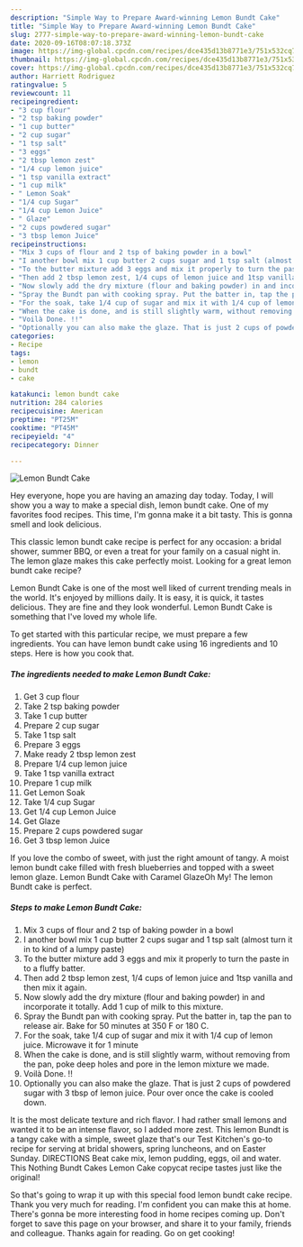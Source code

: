 ```yaml
---
description: "Simple Way to Prepare Award-winning Lemon Bundt Cake"
title: "Simple Way to Prepare Award-winning Lemon Bundt Cake"
slug: 2777-simple-way-to-prepare-award-winning-lemon-bundt-cake
date: 2020-09-16T08:07:18.373Z
image: https://img-global.cpcdn.com/recipes/dce435d13b8771e3/751x532cq70/lemon-bundt-cake-recipe-main-photo.jpg
thumbnail: https://img-global.cpcdn.com/recipes/dce435d13b8771e3/751x532cq70/lemon-bundt-cake-recipe-main-photo.jpg
cover: https://img-global.cpcdn.com/recipes/dce435d13b8771e3/751x532cq70/lemon-bundt-cake-recipe-main-photo.jpg
author: Harriett Rodriguez
ratingvalue: 5
reviewcount: 11
recipeingredient:
- "3 cup flour"
- "2 tsp baking powder"
- "1 cup butter"
- "2 cup sugar"
- "1 tsp salt"
- "3 eggs"
- "2 tbsp lemon zest"
- "1/4 cup lemon juice"
- "1 tsp vanilla extract"
- "1 cup milk"
- " Lemon Soak"
- "1/4 cup Sugar"
- "1/4 cup Lemon Juice"
- " Glaze"
- "2 cups powdered sugar"
- "3 tbsp lemon Juice"
recipeinstructions:
- "Mix 3 cups of flour and 2 tsp of baking powder in a bowl"
- "I another bowl mix 1 cup butter 2 cups sugar and 1 tsp salt (almost turn it in to kind of a lumpy paste)"
- "To the butter mixture add 3 eggs and mix it properly to turn the paste in to a fluffy batter."
- "Then add 2 tbsp lemon zest, 1/4 cups of lemon juice and 1tsp vanilla and then mix it again."
- "Now slowly add the dry mixture (flour and baking powder) in and incorporate it totally. Add 1 cup of milk to this mixture."
- "Spray the Bundt pan with cooking spray. Put the batter in, tap the pan to release air. Bake for 50 minutes at 350 F or 180 C."
- "For the soak, take 1/4 cup of sugar and mix it with 1/4 cup of lemon juice. Microwave it for 1 minute"
- "When the cake is done, and is still slightly warm, without removing from the pan, poke deep holes and pore in the lemon mixture we made."
- "Voilà Done. !!"
- "Optionally you can also make the glaze. That is just 2 cups of powdered sugar with 3 tbsp of lemon juice. Pour over once the cake is cooled down."
categories:
- Recipe
tags:
- lemon
- bundt
- cake

katakunci: lemon bundt cake 
nutrition: 284 calories
recipecuisine: American
preptime: "PT25M"
cooktime: "PT45M"
recipeyield: "4"
recipecategory: Dinner

---
```



![Lemon Bundt Cake](https://img-global.cpcdn.com/recipes/dce435d13b8771e3/751x532cq70/lemon-bundt-cake-recipe-main-photo.jpg)

Hey everyone, hope you are having an amazing day today. Today, I will show you a way to make a special dish, lemon bundt cake. One of my favorites food recipes. This time, I'm gonna make it a bit tasty. This is gonna smell and look delicious.

This classic lemon bundt cake recipe is perfect for any occasion: a bridal shower, summer BBQ, or even a treat for your family on a casual night in. The lemon glaze makes this cake perfectly moist. Looking for a great lemon bundt cake recipe?

Lemon Bundt Cake is one of the most well liked of current trending meals in the world. It's enjoyed by millions daily. It is easy, it is quick, it tastes delicious. They are fine and they look wonderful. Lemon Bundt Cake is something that I've loved my whole life.


To get started with this particular recipe, we must prepare a few ingredients. You can have lemon bundt cake using 16 ingredients and 10 steps. Here is how you cook that.

<!--inarticleads1-->

##### The ingredients needed to make Lemon Bundt Cake:

1. Get 3 cup flour
1. Take 2 tsp baking powder
1. Take 1 cup butter
1. Prepare 2 cup sugar
1. Take 1 tsp salt
1. Prepare 3 eggs
1. Make ready 2 tbsp lemon zest
1. Prepare 1/4 cup lemon juice
1. Take 1 tsp vanilla extract
1. Prepare 1 cup milk
1. Get  Lemon Soak
1. Take 1/4 cup Sugar
1. Get 1/4 cup Lemon Juice
1. Get  Glaze
1. Prepare 2 cups powdered sugar
1. Get 3 tbsp lemon Juice


If you love the combo of sweet, with just the right amount of tangy. A moist lemon bundt cake filled with fresh blueberries and topped with a sweet lemon glaze. Lemon Bundt Cake with Caramel GlazeOh My! The lemon Bundt cake is perfect. 

<!--inarticleads2-->

##### Steps to make Lemon Bundt Cake:

1. Mix 3 cups of flour and 2 tsp of baking powder in a bowl
1. I another bowl mix 1 cup butter 2 cups sugar and 1 tsp salt (almost turn it in to kind of a lumpy paste)
1. To the butter mixture add 3 eggs and mix it properly to turn the paste in to a fluffy batter.
1. Then add 2 tbsp lemon zest, 1/4 cups of lemon juice and 1tsp vanilla and then mix it again.
1. Now slowly add the dry mixture (flour and baking powder) in and incorporate it totally. Add 1 cup of milk to this mixture.
1. Spray the Bundt pan with cooking spray. Put the batter in, tap the pan to release air. Bake for 50 minutes at 350 F or 180 C.
1. For the soak, take 1/4 cup of sugar and mix it with 1/4 cup of lemon juice. Microwave it for 1 minute
1. When the cake is done, and is still slightly warm, without removing from the pan, poke deep holes and pore in the lemon mixture we made.
1. Voilà Done. !!
1. Optionally you can also make the glaze. That is just 2 cups of powdered sugar with 3 tbsp of lemon juice. Pour over once the cake is cooled down.


It is the most delicate texture and rich flavor. I had rather small lemons and wanted it to be an intense flavor, so I added more zest. This lemon Bundt is a tangy cake with a simple, sweet glaze that&#39;s our Test Kitchen&#39;s go-to recipe for serving at bridal showers, spring luncheons, and on Easter Sunday. DIRECTIONS Beat cake mix, lemon pudding, eggs, oil and water. This Nothing Bundt Cakes Lemon Cake copycat recipe tastes just like the original! 

So that's going to wrap it up with this special food lemon bundt cake recipe. Thank you very much for reading. I'm confident you can make this at home. There's gonna be more interesting food in home recipes coming up. Don't forget to save this page on your browser, and share it to your family, friends and colleague. Thanks again for reading. Go on get cooking!
